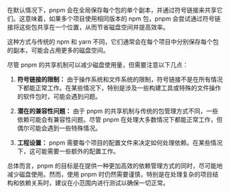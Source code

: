 在默认情况下，pnpm 会在全局保存每个包的单个副本，并通过符号链接来共享它们。这意味着，如果多个项目使用相同版本的 npm 包，pnpm 会尝试通过符号链接将这些包共享在一个位置，从而节省磁盘空间并提高效率。

这种方式与传统的 npm 和 yarn 不同，它们通常会在每个项目中分别保存每个包的副本，可能会占用更多的磁盘空间。

尽管 pnpm 的共享机制可以减少磁盘使用量，但需要注意以下几点：

1. **符号链接的限制：** 由于操作系统和文件系统的限制，符号链接不是在所有情况下都能正常工作。在某些情况下，特别是涉及一些构建工具或特殊的文件操作的软件包时，可能会遇到问题。

2. **潜在的兼容性问题：** 由于 pnpm 的共享机制与传统的包管理方式不同，一些依赖可能会有兼容性问题。尽管 pnpm 在处理大多数情况下都能正常工作，但偶尔可能会遇到一些特殊情况。

3. **工程设置：** pnpm 需要每个项目的配置文件来决定如何处理依赖。在某些情况下，这可能需要一些额外的配置工作。

总体而言，pnpm 的目标是在提供一种更加高效的依赖管理方式的同时，尽可能地减少磁盘使用。然而，使用 pnpm 时仍然需要谨慎，特别是在处理复杂的项目结构和依赖关系时，建议在小范围内进行测试以确保一切正常。
